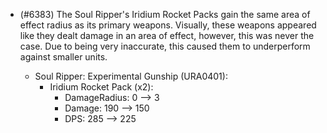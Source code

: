 - (#6383) The Soul Ripper's Iridium Rocket Packs gain the same area of effect radius as its primary weapons. Visually, these weapons appeared like they dealt damage in an area of effect, however, this was never the case. Due to being very inaccurate, this caused them to underperform against smaller units.

  - Soul Ripper: Experimental Gunship (URA0401):
    - Iridium Rocket Pack (x2):
      - DamageRadius: 0 --> 3
      - Damage: 190 --> 150
      - DPS: 285 --> 225
